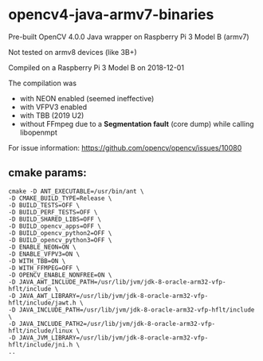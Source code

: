 # opencv4-java-armv7-binaries
Pre-built OpenCV 4.0.0 Java wrapper on Raspberry Pi 3 Model B (armv7)

Not tested on armv8 devices (like 3B+)

Compiled on a Raspberry Pi 3 Model B on 2018-12-01

The compilation was
 - with NEON enabled (seemed ineffective)
 - with VFPV3 enabled
 - with TBB (2019 U2)
 - without FFmpeg due to a **Segmentation fault** (core dump) while calling libopenmpt

For issue information: https://github.com/opencv/opencv/issues/10080

## cmake params:
```
cmake -D ANT_EXECUTABLE=/usr/bin/ant \
-D CMAKE_BUILD_TYPE=Release \
-D BUILD_TESTS=OFF \
-D BUILD_PERF_TESTS=OFF \
-D BUILD_SHARED_LIBS=OFF \
-D BUILD_opencv_apps=OFF \
-D BUILD_opencv_python2=OFF \
-D BUILD_opencv_python3=OFF \
-D ENABLE_NEON=ON \
-D ENABLE_VFPV3=ON \
-D WITH_TBB=ON \
-D WITH_FFMPEG=OFF \
-D OPENCV_ENABLE_NONFREE=ON \
-D JAVA_AWT_INCLUDE_PATH=/usr/lib/jvm/jdk-8-oracle-arm32-vfp-hflt/include \
-D JAVA_AWT_LIBRARY=/usr/lib/jvm/jdk-8-oracle-arm32-vfp-hflt/include/jawt.h \
-D JAVA_INCLUDE_PATH=/usr/lib/jvm/jdk-8-oracle-arm32-vfp-hflt/include \
-D JAVA_INCLUDE_PATH2=/usr/lib/jvm/jdk-8-oracle-arm32-vfp-hflt/include/linux \
-D JAVA_JVM_LIBRARY=/usr/lib/jvm/jdk-8-oracle-arm32-vfp-hflt/include/jni.h \
..
```

